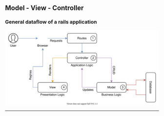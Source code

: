 ## Model - View - Controller

### General dataflow of a rails application

![MVC_Dataflow](../images/MVC_Dataflow.svg)



---